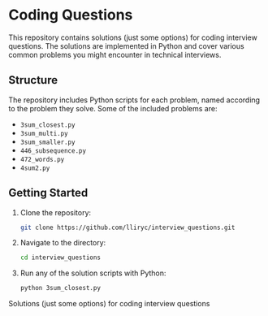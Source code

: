 # Coding Questions

This repository contains solutions (just some options) for coding interview questions. The solutions are implemented in Python and cover various common problems you might encounter in technical interviews.

## Structure

The repository includes Python scripts for each problem, named according to the problem they solve. Some of the included problems are:
- `3sum_closest.py`
- `3sum_multi.py`
- `3sum_smaller.py`
- `446_subsequence.py`
- `472_words.py`
- `4sum2.py`

## Getting Started

1. Clone the repository:
    ```bash
    git clone https://github.com/lliryc/interview_questions.git
    ```
2. Navigate to the directory:
    ```bash
    cd interview_questions
    ```
3. Run any of the solution scripts with Python:
    ```bash
    python 3sum_closest.py
    ```

Solutions (just some options) for coding interview questions 
